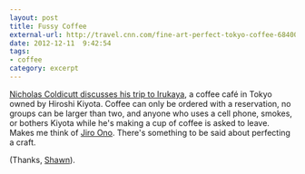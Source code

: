 ```yaml
---
layout: post
title: Fussy Coffee
external-url: http://travel.cnn.com/fine-art-perfect-tokyo-coffee-684001
date: 2012-12-11  9:42:54
tags:
- coffee
category: excerpt
---
```


[Nicholas Coldicutt discusses his trip to Irukaya](http://travel.cnn.com/fine-art-perfect-tokyo-coffee-684001), a coffee café in Tokyo owned by Hiroshi Kiyota. Coffee can only be ordered with a reservation, no groups can be larger than two, and anyone who uses a cell phone, smokes, or bothers Kiyota while he's making a cup of coffee is asked to leave. Makes me think of [Jiro Ono](http://en.wikipedia.org/wiki/Jiro_Dreams_of_Sushi). There's something to be said about perfecting a craft. 

(Thanks, [Shawn](http://shawnblanc.net/2012/12/fussy-coffee/)).
